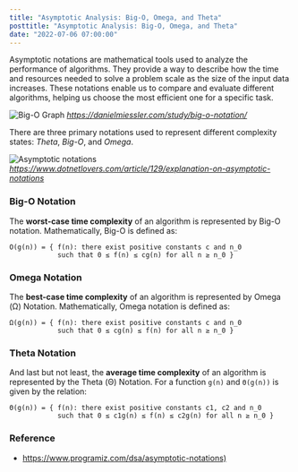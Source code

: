 ```yaml
---
title: "Asymptotic Analysis: Big-O, Omega, and Theta"
posttitle: "Asymptotic Analysis: Big-O, Omega, and Theta"
date: "2022-07-06 07:00:00"
---
```


Asymptotic notations are mathematical tools used to analyze the performance of algorithms. They provide a way to describe how the time and resources needed to solve a problem scale as the size of the input data increases. These notations enable us to compare and evaluate different algorithms, helping us choose the most efficient one for a specific task.

![Big-O Graph](/images/big-o-graph.webp)
_https://danielmiessler.com/study/big-o-notation/_

There are three primary notations used to represent different complexity states: _Theta_, _Big-O_, and _Omega_.

![Asymptotic notations](/images/notations.webp)
_https://www.dotnetlovers.com/article/129/explanation-on-asymptotic-notations_

### Big-O Notation

The **worst-case time complexity** of an algorithm is represented by Big-O notation.
Mathematically, Big-O is defined as:

```text
O(g(n)) = { f(n): there exist positive constants c and n_0
            such that 0 ≤ f(n) ≤ cg(n) for all n ≥ n_0 }
```

### Omega Notation

The **best-case time complexity** of an algorithm is represented by Omega (Ω) Notation.
Mathematically, Omega notation is defined as:

```text
Ω(g(n)) = { f(n): there exist positive constants c and n_0
            such that 0 ≤ cg(n) ≤ f(n) for all n ≥ n_0 }
```

### Theta Notation

And last but not least, the **average time complexity** of an algorithm is represented by the Theta (Θ) Notation.
For a function `g(n)` and `Θ(g(n))` is given by the relation:

```text
Θ(g(n)) = { f(n): there exist positive constants c1, c2 and n_0
            such that 0 ≤ c1g(n) ≤ f(n) ≤ c2g(n) for all n ≥ n_0 }
```

### Reference

- <https://www.programiz.com/dsa/asymptotic-notations)>
